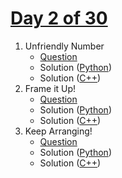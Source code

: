 # [Day 2 of 30](https://www.hackerrank.com/contests/day-2-of-30/challenges "Day 2 of 30 contest link")

1. Unfriendly Number
   - [Question](https://www.hackerrank.com/contests/day-2-of-30/challenges/lucky-number-23 "Unfriendly Number")
   - Solution ([Python](Unfriendly%20Number/Python/ "Solution in Python"))
   - Solution ([C++](Unfriendly%20Number/C++/ "Solution in C++"))
2. Frame it Up!
   - [Question](https://www.hackerrank.com/contests/day-2-of-30/challenges/frame-it-up "Frame it Up!")
   - Solution ([Python](Frame%20it%20Up/Python/ "Solution in Python"))
   - Solution ([C++](Frame%20it%20Up/C++/ "Solution in C++"))
3. Keep Arranging!
   - [Question](https://www.hackerrank.com/contests/day-2-of-30/challenges/keep-arranging "Keep Arranging!")
   - Solution ([Python](Keep%20Arranging/Python/ "Solution in Python"))
   - Solution ([C++](Keep%20Arranging/C++/ "Solution in C++"))
